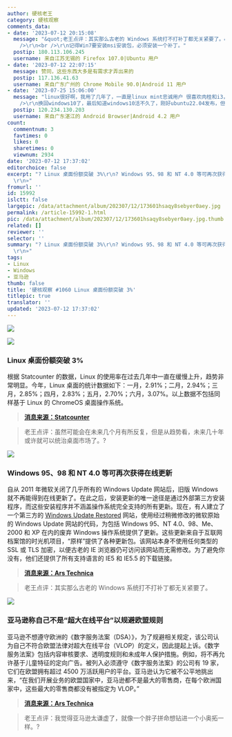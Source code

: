 ```yaml
---
author: 硬核老王
category: 硬核观察
comments_data:
- date: '2023-07-12 20:15:08'
  message: "&quot;老王点评：其实那么古老的 Windows 系统打不打补丁都无关紧要了。&quot;<br />\r\n<br />\r\n很多工业设备的软件仅支持XP，好一点的支持到Win7。设备一用几十年。设备不报废，软件不更新。<br
    />\r\n<br />\r\n记得Win7要安装msi安装包，必须安装一个补丁。"
  postip: 180.113.106.245
  username: 来自江苏无锡的 Firefox 107.0|Ubuntu 用户
- date: '2023-07-12 22:07:15'
  message: 赞同，这些东西大多是有需求才弄出来的
  postip: 117.136.41.63
  username: 来自广东广州的 Chrome Mobile 90.0|Android 11 用户
- date: '2023-07-25 15:06:00'
  message: "linux很好啊，我用了几年了，一直是linux mint忠诚用户 很喜欢肉桂和i3，linux也许是反微软windows垄断的好机会，windows越来越难用了，尤其是windows11发布以后我试了一下，又<br
    />\r\n换回windows10了，最后知道windows10活不久了，刚好ubuntu22.04发布，但对英伟达十分不友好，于是转型linux mint了，他也差不到哪去"
  postip: 120.234.130.203
  username: 来自广东湛江的 Android Browser|Android 4.2 用户
count:
  commentnum: 3
  favtimes: 0
  likes: 0
  sharetimes: 0
  viewnum: 2934
date: '2023-07-12 17:37:02'
editorchoice: false
excerpt: "? Linux 桌面份额突破 3%\r\n? Windows 95、98 和 NT 4.0 等可再次获得在线更新\r\n? 亚马逊称自己不是“超大在线平台”以规避欧盟规则\r\n»
  \r\n»"
fromurl: ''
id: 15992
islctt: false
largepic: /data/attachment/album/202307/12/173601hsaqy8sebyer0aey.jpg
permalink: /article-15992-1.html
pic: /data/attachment/album/202307/12/173601hsaqy8sebyer0aey.jpg.thumb.jpg
related: []
reviewer: ''
selector: ''
summary: "? Linux 桌面份额突破 3%\r\n? Windows 95、98 和 NT 4.0 等可再次获得在线更新\r\n? 亚马逊称自己不是“超大在线平台”以规避欧盟规则\r\n»
  \r\n»"
tags:
- Linux
- Windows
- 亚马逊
thumb: false
title: '硬核观察 #1060 Linux 桌面份额突破 3%'
titlepic: true
translator: ''
updated: '2023-07-12 17:37:02'
---
```


![](/data/attachment/album/202307/12/173601hsaqy8sebyer0aey.jpg)


![](/data/attachment/album/202307/12/173610dlfhtdelcwzdtgct.jpg)


### Linux 桌面份额突破 3%


根据 Statcounter 的数据，Linux 的使用率在过去几年中一直在缓慢上升，趋势非常明显。今年，Linux 桌面的统计数据如下：一月，2.91%；二月，2.94%；三月，2.85%；四月，2.83%；五月，2.70%；六月，3.07%。以上数据不包括同样基于 Linux 的 ChromeOS 桌面操作系统。



> 
> **[消息来源：Statcounter](https://gs.statcounter.com/os-market-share/desktop/worldwide)**
> 
> 
> 



> 
> 老王点评：虽然可能会在未来几个月有所反复，但是从趋势看，未来几十年或许就可以统治桌面市场了。?
> 
> 
> 


![](/data/attachment/album/202307/12/173627k0nfsxkfcge7eesf.jpg)


### Windows 95、98 和 NT 4.0 等可再次获得在线更新


自从 2011 年微软关闭了几乎所有的 Windows Update 网站后，旧版 Windows 就不再能得到在线更新了。在此之后，安装更新的唯一途径是通过外部第三方安装程序，而这些安装程序并不涵盖操作系统完全支持的所有更新。现在，有人建立了一个第三方的 [Windows Update Restored](http://windowsupdaterestored.com/) 网站，使用经过稍微修改的微软原始的 Windows Update 网站的代码，为包括 Windows 95、NT 4.0、98、Me、2000 和 XP 在内的废弃 Windows 操作系统提供了更新。这些更新来自于互联网档案馆的时光机项目，“原样”提供了各种更新包。该网站本身不使用任何类型的 SSL 或 TLS 加密，以便古老的 IE 浏览器仍可访问该网站而无需修改。为了避免你没有，他们还提供了所有支持语言的 IE5 和 IE5.5 的下载链接。



> 
> **[消息来源：Ars Technica](https://arstechnica.com/gadgets/2023/07/windows-95-98-and-other-decrepit-versions-can-grab-online-updates-again/)**
> 
> 
> 



> 
> 老王点评：其实那么古老的 Windows 系统打不打补丁都无关紧要了。
> 
> 
> 


![](/data/attachment/album/202307/12/173644yhc71xnaeh6x6356.jpg)


### 亚马逊称自己不是“超大在线平台”以规避欧盟规则


亚马逊不想遵守欧洲的《数字服务法案（DSA）》，为了规避相关规定，该公司认为自己不符合欧盟法律对超大在线平台（VLOP）的定义，因此提起上诉。《数字服务法案》包括内容审核要求、透明度规则和未成年人保护措施。例如，将不再允许基于儿童特征的定向广告。被列入必须遵守《数字服务法案》的公司有 19 家，它们在欧盟拥有超过 4500 万活跃用户的平台。亚马逊认为它被不公平地挑出来，“在我们开展业务的欧盟国家中，亚马逊都不是最大的零售商，在每个欧洲国家中，这些最大的零售商都没有被指定为 VLOP。”



> 
> **[消息来源：Ars Technica](https://arstechnica.com/tech-policy/2023/07/amazon-claims-it-isnt-a-very-large-online-platform-to-evade-eu-rules/)**
> 
> 
> 



> 
> 老王点评：我觉得亚马逊太谦虚了，就像一个胖子拼命想钻进一个小奥拓一样。?
> 
> 
>